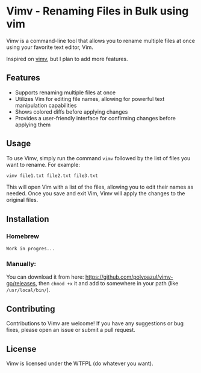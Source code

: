 # Vimv - Renaming Files in Bulk using vim

Vimv is a command-line tool that allows you to rename multiple files at once using your favorite text editor, Vim.

Inspired on [vimv](https://github.com/thameera/vimv), but I plan to add more features.

## Features

* Supports renaming multiple files at once
* Utilizes Vim for editing file names, allowing for powerful text manipulation capabilities
* Shows colored diffs before applying changes
* Provides a user-friendly interface for confirming changes before applying them

## Usage

To use Vimv, simply run the command `vimv` followed by the list of files you want to rename. For example:
```bash
vimv file1.txt file2.txt file3.txt
```
This will open Vim with a list of the files, allowing you to edit their names as needed. Once you save and exit Vim, Vimv will apply the changes to the original files.

## Installation

### Homebrew
    Work in progres...

### Manually:
You can download it from here: https://github.com/polvoazul/vimv-go/releases, then `chmod +x` it and add to somewhere in your path (like `/usr/local/bin/`).

## Contributing

Contributions to Vimv are welcome! If you have any suggestions or bug fixes, please open an issue or submit a pull request.


## License

Vimv is licensed under the WTFPL (do whatever you want).